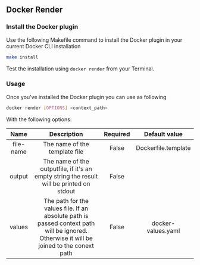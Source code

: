 ## Docker Render

### Install the Docker plugin

Use the following Makefile command to install the Docker plugin in your current Docker CLI installation

```bash
make install
```

Test the installation using `docker render` from your Terminal.

### Usage

Once you've installed the Docker plugin you can use as following

```bash
docker render [OPTIONS] <context_path>
```

With the following options:

|   Name    |                                                               Description                                                                | Required |    Default value    |
| :-------: | :--------------------------------------------------------------------------------------------------------------------------------------: | :------: | :-----------------: |
| file-name |                                                      The name of the template file                                                       |  False   | Dockerfile.template |
|  output   |                         The name of the outputfile, if it's an empty string the result will be printed on stdout                         |  False   |                     |
|  values   | The path for the values file. If an absolute path is passed context path will be ignored. Otherwise it will be joined to the conext path |  False   | docker-values.yaml  |

